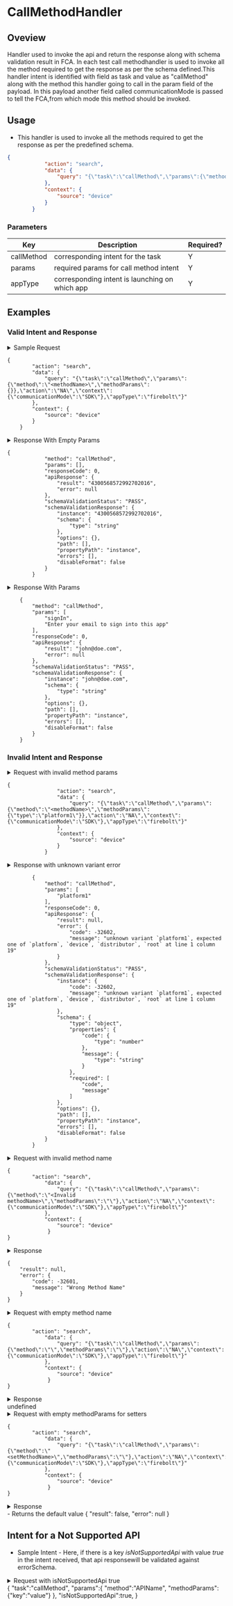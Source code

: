 # CallMethodHandler 

## Oveview

Handler used to invoke the api and return the response along with schema validation result in FCA. In each test call methodhandler is used to invoke all the method required to get the response as per the schema defined.This handler intent is identified with field as task and value as "callMethod" along with the method this handler going to call in the param field of the payload. In this payload another field called communicationMode is passed to tell the FCA,from which mode this method should be invoked.

## Usage
* This handler is used to invoke all the methods required to get the response as per the predefined schema.

```json
{
			"action": "search",
			"data": {
				"query": "{\"task\":\"callMethod\",\"params\":{\"method\":\"device.version\",\"methodParams\":{}},\"action\":\"NA\",\"context\":{\"communicationMode\":\"SDK\"},\"appType\":\"firebolt\"}"
			},
			"context": {
				"source": "device"
			}
		}
```

### Parameters

| Key               | Description                                      | Required? |
|-------------------|--------------------------------------------------|-----------|
| callMethod        | corresponding intent for the task                | Y         |
| params            | required params for call method intent           | Y         |
| appType           | corresponding intent is launching on which app   | Y         |
    


## Examples

### Valid Intent and Response

<details>
    <summary>Sample Request</summary>
</details>

    {
			"action": "search",
			"data": {
				"query": "{\"task\":\"callMethod\",\"params\":{\"method\":\"<methodName>\",\"methodParams\":{}},\"action\":\"NA\",\"context\":{\"communicationMode\":\"SDK\"},\"appType\":\"firebolt\"}"
			},
			"context": {
				"source": "device"
			}
		}


<details>
    <summary>Response With Empty Params</summary>
</details>

    {
                "method": "callMethod",
                "params": [],
                "responseCode": 0,
                "apiResponse": {
                    "result": "4300568572992702016",
                    "error": null
                },
                "schemaValidationStatus": "PASS",
                "schemaValidationResponse": {
                    "instance": "4300568572992702016",
                    "schema": {
                        "type": "string"
                    },
                    "options": {},
                    "path": [],
                    "propertyPath": "instance",
                    "errors": [],
                    "disableFormat": false
                }
            }



<details>
    <summary>Response With Params</summary>
</details>      

        {
            "method": "callMethod",
            "params": [
                "signIn",
                "Enter your email to sign into this app"
            ],
            "responseCode": 0,
            "apiResponse": {
                "result": "john@doe.com",
                "error": null
            },
            "schemaValidationStatus": "PASS",
            "schemaValidationResponse": {
                "instance": "john@doe.com",
                "schema": {
                    "type": "string"
                },
                "options": {},
                "path": [],
                "propertyPath": "instance",
                "errors": [],
                "disableFormat": false
            }
        }


### Invalid Intent and Response

<details>
    <summary>Request with invalid method params</summary>
</details>

    {
                    "action": "search",
                    "data": {
                        "query": "{\"task\":\"callMethod\",\"params\":{\"method\":\"<methodName>\",\"methodParams\":{\"type\":\"platform1\"}},\"action\":\"NA\",\"context\":{\"communicationMode\":\"SDK\"},\"appType\":\"firebolt\"}"
                    },
                    "context": {
                        "source": "device"
                    }
                }

<details>
    <summary>Response with unknown variant error</summary>
</details>    

            {
                "method": "callMethod",
                "params": [
                    "platform1"
                ],
                "responseCode": 0,
                "apiResponse": {
                    "result": null,
                    "error": {
                        "code": -32602,
                        "message": "unknown variant `platform1`, expected one of `platform`, `device`, `distributor`, `root` at line 1 column 19"
                    }
                },
                "schemaValidationStatus": "PASS",
                "schemaValidationResponse": {
                    "instance": {
                        "code": -32602,
                        "message": "unknown variant `platform1`, expected one of `platform`, `device`, `distributor`, `root` at line 1 column 19"
                    },
                    "schema": {
                        "type": "object",
                        "properties": {
                            "code": {
                                "type": "number"
                            },
                            "message": {
                                "type": "string"
                            }
                        },
                        "required": [
                            "code",
                            "message"
                        ]
                    },
                    "options": {},
                    "path": [],
                    "propertyPath": "instance",
                    "errors": [],
                    "disableFormat": false
                }
            }





<details>
    <summary>Request with invalid method name</summary>
</details>

    {
            "action": "search",
                "data": {
                    "query": "{\"task\":\"callMethod\",\"params\":{\"method\":\"<Invalid methodName>\",\"methodParams\":\"\"},\"action\":\"NA\",\"context\":{\"communicationMode\":\"SDK\"},\"appType\":\"firebolt\"}"
                },
                "context": {
                    "source": "device"
                 }
    }

<details>
    <summary>Response</summary>
</details>  

    {
        "result": null,
        "error": {
            "code": -32601,
            "message": "Wrong Method Name"
        }
    }

<details>
    <summary>Request with empty method name</summary>
</details>

    {
            "action": "search",
                "data": {
                    "query": "{\"task\":\"callMethod\",\"params\":{\"method\":\"\",\"methodParams\":\"\"},\"action\":\"NA\",\"context\":{\"communicationMode\":\"SDK\"},\"appType\":\"firebolt\"}"
                },
                "context": {
                    "source": "device"
                 }
    }

<details>
    <summary>Response</summary>
</details>  
    undefined
    
<details>
    <summary>Request with empty methodParams for setters</summary>
</details>

    {
            "action": "search",
                "data": {
                    "query": "{\"task\":\"callMethod\",\"params\":{\"method\":\"<setMethodName>\",\"methodParams\":\"\"},\"action\":\"NA\",\"context\":{\"communicationMode\":\"SDK\"},\"appType\":\"firebolt\"}"
                },
                "context": {
                    "source": "device"
                 }
    }

<details>
    <summary>Response</summary>
</details>  
 - Returns the default value
    {
        "result": false,
        "error": null
    }
 
## Intent for a Not Supported API

- Sample Intent - Here, if there is a key *isNotSupportedApi* with value *true* in the intent received, that api responsewill be validated against errorSchema.

<details>
    <summary>Request with isNotSupportedApi true</summary>
</details>
    {
	    "task":"callMethod",
	    "params":{
		    "method":"APIName",
		    "methodParams":{"key":"value"}
	    },
	    "isNotSupportedApi":true,
    }